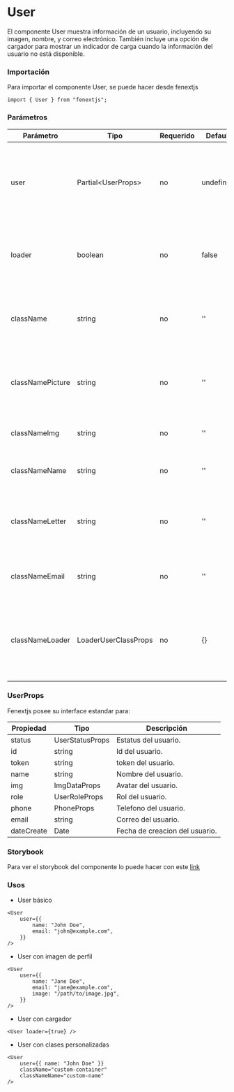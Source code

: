 # User

El componente User muestra información de un usuario, incluyendo su imagen, nombre, y correo electrónico. También incluye una opción de cargador para mostrar un indicador de carga cuando la información del usuario no está disponible.

### Importación

Para importar el componente User, se puede hacer desde fenextjs

```tsx copy
import { User } from "fenextjs";
```

### Parámetros

| Parámetro        | Tipo                 | Requerido | Default   | Descripcion                                                                                   |
| ---------------- | -------------------- | --------- | --------- | --------------------------------------------------------------------------------------------- |
| user             | Partial\<UserProps\> | no        | undefined | Objeto con la información del usuario, como nombre, imagen, y correo electrónico.             |
| loader           | boolean              | no        | false     | Indica si se debe mostrar el cargador en lugar de la información del usuario.                 |
| className        | string               | no        | ''        | Clase CSS para personalizar el contenedor principal del componente.                           |
| classNamePicture | string               | no        | ''        | Clase CSS para personalizar el contenedor de la imagen del usuario.                           |
| classNameImg     | string               | no        | ''        | Clase CSS para la imagen del usuario.                                                         |
| classNameName    | string               | no        | ''        | Clase CSS para el nombre del usuario.                                                         |
| classNameLetter  | string               | no        | ''        | Clase CSS para la inicial del nombre del usuario cuando no se tiene imagen.                   |
| classNameEmail   | string               | no        | ''        | Clase CSS para el correo electrónico del usuario.                                             |
| classNameLoader  | LoaderUserClassProps | no        | \{\}      | Clase CSS para el componente de cargador cuando se muestra en lugar de los datos del usuario. |

### UserProps

Fenextjs posee su interface estandar para:

| Propiedad  | Tipo            | Descripción                    |
| ---------- | --------------- | ------------------------------ |
| status     | UserStatusProps | Estatus del usuario.           |
| id         | string          | Id del usuario.                |
| token      | string          | token del usuario.             |
| name       | string          | Nombre del usuario.            |
| img        | ImgDataProps    | Avatar del usuario.            |
| role       | UserRoleProps   | Rol del usuario.               |
| phone      | PhoneProps      | Telefono del usuario.          |
| email      | string          | Correo del usuario.            |
| dateCreate | Date            | Fecha de creacion del usuario. |

### Storybook

Para ver el storybook del componente lo puede hacer con este [link](https://fenextjs-component-storybook.vercel.app/?path=/story/user-user--index)

### Usos

-   User básico

```tsx copy
<User
    user={{
        name: "John Doe",
        email: "john@example.com",
    }}
/>
```

-   User con imagen de perfil

```tsx copy
<User
    user={{
        name: "Jane Doe",
        email: "jane@example.com",
        image: "/path/to/image.jpg",
    }}
/>
```

-   User con cargador

```tsx copy
<User loader={true} />
```

-   User con clases personalizadas

```tsx copy
<User
    user={{ name: "John Doe" }}
    className="custom-container"
    classNameName="custom-name"
/>
```
